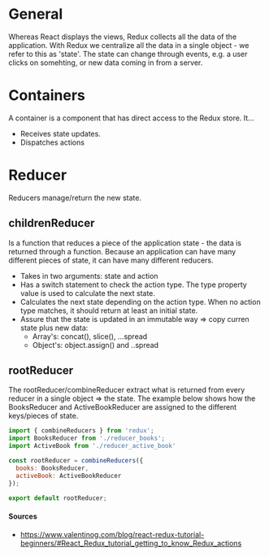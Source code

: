 # General
Whereas React displays the views, Redux collects all the data of the application. With Redux we centralize all the data in a single object - we refer to this as 'state'. The state can change through events, e.g. a user clicks on somehting, or new data coming in from a server.

# Containers
A container is a component that has direct access to the Redux store. It...
- Receives state updates.
- Dispatches actions

# Reducer
Reducers manage/return the new state.

## childrenReducer
Is a function that reduces a piece of the application state - the data is returned through a function. Because an application can have many different pieces of state, it can have many different reducers. 

- Takes in two arguments: state and action
- Has a switch statement to check the action type. The type property value is used to calculate the next state.
- Calculates the next state depending on the action type. When no action type matches, it should return at least an initial state.
- Assure that the state is updated in an immutable way => copy curren state plus new data:
  - Array's: concat(), slice(), ...spread
  - Object's: object.assign() and ..spread

## rootReducer
The rootReducer/combineReducer extract what is returned from every reducer in a single object => the state. The example below shows how the BooksReducer and ActiveBookReducer are assigned to the different keys/pieces of state.  

```jsx
import { combineReducers } from 'redux';
import BooksReducer from './reducer_books';
import ActiveBook from './reducer_active_book'

const rootReducer = combineReducers({
  books: BooksReducer, 
  activeBook: ActiveBookReducer
});

export default rootReducer;
```

#### Sources
- https://www.valentinog.com/blog/react-redux-tutorial-beginners/#React_Redux_tutorial_getting_to_know_Redux_actions


